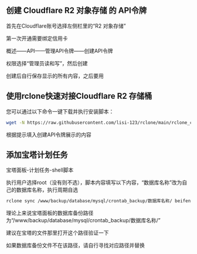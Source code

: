 ## 创建 Cloudflare R2 对象存储 的 API令牌

首先在Cloudflare账号选择左侧栏里的“R2 对象存储”

第一次开通需要绑定信用卡

概述——API——管理API令牌——创建API令牌

权限选择“管理员读和写”，然后创建

创建后自行保存显示的所有内容，之后要用

## 使用rclone快速对接Cloudflare R2 存储桶

您可以通过以下命令一键下载并执行安装脚本：

```bash
wget -N https://raw.githubusercontent.com/lisi-123/rclone/main/rclone_cloudflare.sh && bash ./rclone_cloudflare.sh

```
根据提示填入创建API令牌展示的内容


## 添加宝塔计划任务

宝塔面板-计划任务-shell脚本

执行用户选择root（没有则不选），脚本内容填写以下内容，“数据库名称”改为自己的数据库名称，执行周期自选

```bash
rclone sync /www/backup/database/mysql/crontab_backup/数据库名称/ beifen:/backup --progress
```

理论上来说宝塔面板的数据库备份路径为“/www/backup/database/mysql/crontab_backup/数据库名称/”

建议在宝塔的文件那里打开这个路径验证一下

如果数据库备份文件不在该路径，请自行寻找对应路径并替换
